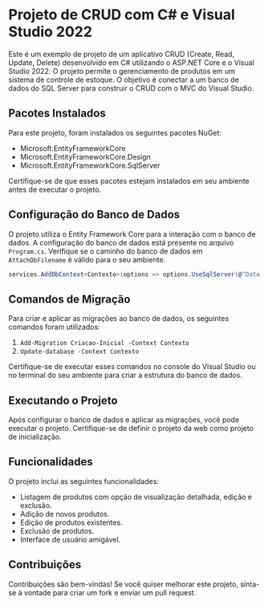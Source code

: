 # Projeto de CRUD com C# e Visual Studio 2022

Este é um exemplo de projeto de um aplicativo CRUD (Create, Read, Update, Delete) desenvolvido em C# utilizando o ASP.NET Core e o Visual Studio 2022. O projeto permite o gerenciamento de produtos em um sistema de controle de estoque. O objetivo é conectar a um banco de dados do SQL Server para construir o CRUD com o MVC do Visual Studio.

## Pacotes Instalados

Para este projeto, foram instalados os seguintes pacotes NuGet:

- Microsoft.EntityFrameworkCore
- Microsoft.EntityFrameworkCore.Design
- Microsoft.EntityFrameworkCore.SqlServer

Certifique-se de que esses pacotes estejam instalados em seu ambiente antes de executar o projeto.

## Configuração do Banco de Dados

O projeto utiliza o Entity Framework Core para a interação com o banco de dados. A configuração do banco de dados está presente no arquivo `Program.cs`. Verifique se o caminho do banco de dados em `AttachDbFilename` é válido para o seu ambiente.

```csharp
services.AddDbContext<Contexto>(options => options.UseSqlServer(@"Data Source=(LocalDB)\MSSQLLocalDB;AttachDbFilename=C:\Users\User\OneDrive\Documentos\seudbaqui.mdf;Integrated Security=True;Connect Timeout=30"));
```

## Comandos de Migração

Para criar e aplicar as migrações ao banco de dados, os seguintes comandos foram utilizados:

1. `Add-Migration Criacao-Inicial -Context Contexto`
2. `Update-database -Context Contexto`

Certifique-se de executar esses comandos no console do Visual Studio ou no terminal do seu ambiente para criar a estrutura do banco de dados.

## Executando o Projeto

Após configurar o banco de dados e aplicar as migrações, você pode executar o projeto. Certifique-se de definir o projeto da web como projeto de inicialização.

## Funcionalidades

O projeto inclui as seguintes funcionalidades:

- Listagem de produtos com opção de visualização detalhada, edição e exclusão.
- Adição de novos produtos.
- Edição de produtos existentes.
- Exclusão de produtos.
- Interface de usuário amigável.

## Contribuições

Contribuições são bem-vindas! Se você quiser melhorar este projeto, sinta-se à vontade para criar um fork e enviar um pull request.

